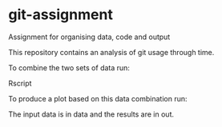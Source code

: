# git-assignment
Assignment for organising data, code and output

This repository contains an analysis of git usage through time.

To combine the two sets of data run:

Rscript 

To produce a plot based on this data combination run: 


The input data is in data and the results are in out.
